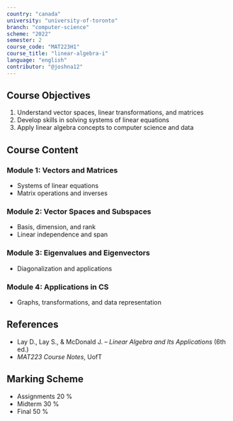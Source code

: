 ```yaml
---
country: "canada"
university: "university-of-toronto"
branch: "computer-science"
scheme: "2022"
semester: 2
course_code: "MAT223H1"
course_title: "linear-algebra-i"
language: "english"
contributor: "@joshna12"
---
```


## Course Objectives

1. Understand vector spaces, linear transformations, and matrices
2. Develop skills in solving systems of linear equations
3. Apply linear algebra concepts to computer science and data

## Course Content

### Module 1: Vectors and Matrices

- Systems of linear equations
- Matrix operations and inverses

### Module 2: Vector Spaces and Subspaces

- Basis, dimension, and rank
- Linear independence and span

### Module 3: Eigenvalues and Eigenvectors

- Diagonalization and applications

### Module 4: Applications in CS

- Graphs, transformations, and data representation

## References

- Lay D., Lay S., & McDonald J. – _Linear Algebra and Its Applications_ (6th ed.)
- _MAT223 Course Notes_, UofT

## Marking Scheme

- Assignments 20 %
- Midterm 30 %
- Final 50 %
